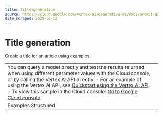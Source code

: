 ```yaml
---
title: Title-generation
source: https://cloud.google.com/vertex-ai/generative-ai/docs/prompt-gallery/samples/summarize_title_generation
date_scraped: 2025-05-12
---
```


# Title generation 

Create a title for an article using examples.

| | |
| --- | --- |
| You can query a model directly and test the results returned when using different parameter values with the Cloud console, or by calling the Vertex AI API directly. - For an example of using the Vertex AI API, see [Quickstart using the Vertex AI API](../../start/quickstarts/api-quickstart.md). - To view this sample in the Cloud console: [Go to Google Cloud console](https://console.cloud.google.com/vertex-ai/generative/language/prompt-examples/Title%20generation) | |
| Examples Structured | | | | --- | --- | | **Article** | **The title of the article can be** | | Yellowstone National Park is an American national park located in the western United States, largely in the northwest corner of Wyoming and extending into Montana and Idaho. It was established by the 42nd U.S. Congress with the Yellowstone National Park Protection Act and signed into law by President Ulysses S. Grant on March 1, 1872. Yellowstone was the first national park in the U.S. and is also widely held to be the first national park in the world. The park is known for its wildlife and its many geothermal features, especially the Old Faithful geyser, one of its most popular. While it represents many types of biomes, the subalpine forest is the most abundant. It is part of the South Central Rockies forests ecoregion. | Yellowstone National Park: A Natural Wonder | | As many businesses figure out new ways to go digital, one thing is clear: talent continues to be one of the key ways to enable an inclusive digital economy. Employers in Asia Pacific list technology as the leading in-demand skill, with digital marketing and e-commerce following close behind. Simultaneously, many people are looking to learn new skills that will help them meet the requirements of the evolving job market. So we must create new ways to help businesses and job seekers alike. | How to Prepare for the Digital Economy | | STEM Minds empowers K-12 students worldwide to reach their full potential as self-directed, life-long learners. As we grow our team, we'll continue to work closely with Google for Startups experts and Google for Startups Accelerator Canada advisors to further expand our AI/ML tech stack, develop additional educational solutions, and launch STEM Minds in new markets. | STEM Minds: Empowering K-12 Students Worldwide | Test | | | | --- | --- | | **Article** | **The title of the article can be** | | As human beings, we learn from our personal experiences and from each other. We often share what we've learned and rework systems based on failures we've encountered. While our robots don't communicate with each other, this research shows that we can successfully combine datasets from different types of robots and transfer behaviors across them. In fact, our research shows that by combining data from different robots we're able to nearly double the model's ability to generalize to a new scene. That means that as we continue to experiment with different robots and new tasks, we may be able to augment the training data to improve robot behavior, making it a flexible and scalable approach to robot learning. | Robot Learning: Combining Datasets to Improve Generalization | | | | | | --- | --- | | **Model:** | gemini-1.5-flash-002 | | **Temperature:** | 0.2 | | **Max output tokens:** | 8192 | | **TopK:** | 40.0 | | **TopP:** | 0.95 | |